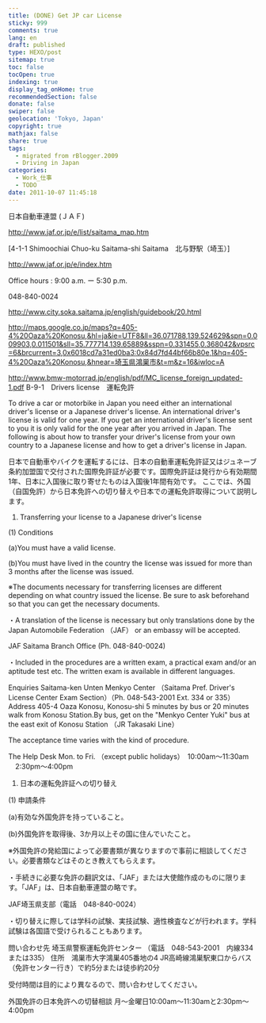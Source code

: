 ```yaml
---
title: (DONE) Get JP car License
sticky: 999
comments: true
lang: en
draft: published
type: HEXO/post
sitemap: true
toc: false
tocOpen: true
indexing: true
display_tag_onHome: true
recommendedSection: false
donate: false
swiper: false
geolocation: 'Tokyo, Japan'
copyright: true
mathjax: false
share: true
tags:
  - migrated from rBlogger.2009
  - Driving in Japan
categories:
  - Work_仕事
  - TODO
date: 2011-10-07 11:45:18
---
```


 日本自動車連盟  (ＪＡＦ)

 http://www.jaf.or.jp/e/list/saitama_map.htm


 [4-1-1 Shimoochiai Chuo-ku Saitama-shi Saitama　北与野駅（埼玉）]



http://www.jaf.or.jp/e/index.htm

 Office hours : 9:00 a.m. ー 5:30 p.m. 

 048-840-0024



http://www.city.soka.saitama.jp/english/guidebook/20.html




http://maps.google.co.jp/maps?q=405-4%20Oaza%20Konosu,&hl=ja&ie=UTF8&ll=36.071788,139.524629&spn=0.009903,0.011501&sll=35.777714,139.65889&sspn=0.331455,0.368042&vpsrc=6&brcurrent=3,0x6018cd7a31ed0ba3:0x84d7fd44bf66b80e,1&hq=405-4%20Oaza%20Konosu,&hnear=埼玉県鴻巣市&t=m&z=16&iwloc=A

http://www.bmw-motorrad.jp/english/pdf/MC_license_foreign_updated-1.pdf
B-9-1　Drivers license　運転免許

To drive a car or motorbike in Japan you need either an international driver's license or a Japanese driver's license. An international driver's license is valid for one year. If you get an international driver's license sent to you it is only valid for the one year after you arrived in Japan.
The following is about how to transfer your driver's license from your own country to a Japanese license and how to get a driver's license in Japan.




日本で自動車やバイクを運転するには、日本の自動車運転免許証又はジュネーブ条約加盟国で交付された国際免許証が必要です。国際免許証は発行から有効期間1年、日本に入国後に取り寄せたものは入国後1年間有効です。
ここでは、外国（自国免許）から日本免許への切り替えや日本での運転免許取得について説明します。

1. Transferring your license to a Japanese driver's license

(1) Conditions

(a)You must have a valid license.

(b)You must have lived in the country the license was issued for more than 3 months after the license was issued.

※The documents necessary for transferring licenses are different depending on what country issued the license. Be sure to ask beforehand so that you can get the necessary documents.

・A translation of the license is necessary but only translations done by the Japan Automobile Federation （JAF） or an embassy will be accepted.

JAF Saitama Branch Office (Ph. 048-840-0024)

・Included in the procedures are a written exam, a practical exam and/or an aptitude test etc. The written exam is available in different languages.

Enquiries
Saitama-ken Unten Menkyo Center （Saitama Pref. Driver's License Center Exam Section）（Ph. 048-543-2001 Ext. 334 or 335）
Address 405-4 Oaza Konosu, Konosu-shi
5 minutes by bus or 20 minutes walk from Konosu Station.By bus, get on the "Menkyo Center Yuki" bus at the east exit of Konosu Station （JR Takasaki Line）

The acceptance time varies with the kind of procedure.

The Help Desk
Mon. to Fri. （except public holidays）　10:00am～11:30am 　2:30pm～4:00pm



1. 日本の運転免許証への切り替え

(1) 申請条件

(a)有効な外国免許を持っていること。

(b)外国免許を取得後、3か月以上その国に住んでいたこと。

※外国免許の発給国によって必要書類が異なりますので事前に相談してください。必要書類などはそのとき教えてもらえます。

・手続きに必要な免許の翻訳文は、「JAF」または大使館作成のものに限ります。「JAF」は、日本自動車連盟の略です。

JAF埼玉県支部（電話　048-840-0024）

・切り替えに際しては学科の試験、実技試験、適性検査などが行われます。学科試験は各国語で受けられることもあります。

問い合わせ先
埼玉県警察運転免許センター （電話　048-543-2001　内線334または335）
住所　鴻巣市大字鴻巣405番地の4
JR高崎線鴻巣駅東口からバス（免許センター行き）で約5分または徒歩約20分

受付時間は目的により異なるので、問い合わせしてください。

外国免許の日本免許への切替相談
月～金曜日10:00am～11:30amと2:30pm～4:00pm